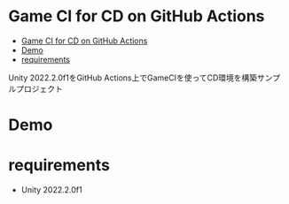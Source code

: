 # Game CI for CD on GitHub Actions

<!-- TOC -->
* [Game CI for CD on GitHub Actions](#game-ci-for-cd-on-github-actions)
* [Demo](#demo)
* [requirements](#requirements)
<!-- TOC -->

Unity 2022.2.0f1をGitHub Actions上でGameCIを使ってCD環境を構築サンプルプロジェクト

# Demo

# requirements

* Unity 2022.2.0f1
